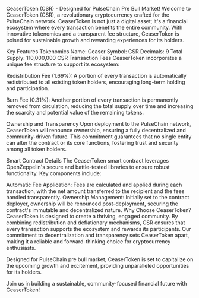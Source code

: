 CeaserToken (CSR) - Designed for PulseChain Pre Bull Market!
Welcome to CeaserToken (CSR), a revolutionary cryptocurrency crafted for the PulseChain network. CeaserToken is not just a digital asset; it's a financial ecosystem where every transaction benefits the entire community. With innovative tokenomics and a transparent fee structure, CeaserToken is poised for sustainable growth and rewarding experiences for its holders.

Key Features
Tokenomics
Name: Ceaser
Symbol: CSR
Decimals: 9
Total Supply: 110,000,000 CSR
Transaction Fees
CeaserToken incorporates a unique fee structure to support its ecosystem:

Redistribution Fee (1.69%): A portion of every transaction is automatically redistributed to all existing token holders, encouraging long-term holding and participation.

Burn Fee (0.31%): Another portion of every transaction is permanently removed from circulation, reducing the total supply over time and increasing the scarcity and potential value of the remaining tokens.

Ownership and Transparency
Upon deployment to the PulseChain network, CeaserToken will renounce ownership, ensuring a fully decentralized and community-driven future. This commitment guarantees that no single entity can alter the contract or its core functions, fostering trust and security among all token holders.

Smart Contract Details
The CeaserToken smart contract leverages OpenZeppelin's secure and battle-tested libraries to ensure robust functionality. Key components include:

Automatic Fee Application: Fees are calculated and applied during each transaction, with the net amount transferred to the recipient and the fees handled transparently.
Ownership Management: Initially set to the contract deployer, ownership will be renounced post-deployment, securing the contract's immutable and decentralized nature.
Why Choose CeaserToken?
CeaserToken is designed to create a thriving, engaged community. By combining redistribution and deflationary mechanisms, CSR ensures that every transaction supports the ecosystem and rewards its participants. Our commitment to decentralization and transparency sets CeaserToken apart, making it a reliable and forward-thinking choice for cryptocurrency enthusiasts.

Designed for PulseChain pre bull market, CeaserToken is set to capitalize on the upcoming growth and excitement, providing unparalleled opportunities for its holders.

Join us in building a sustainable, community-focused financial future with CeaserToken!
